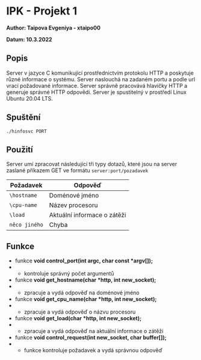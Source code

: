 # IPK - Projekt 1
**Author: Taipova Evgeniya - xtaipo00**

**Datum: 10.3.2022**

## Popis
Server v jazyce C komunikující prostřednictvím protokolu HTTP a poskytuje různé informace o systému. Server naslouchá na zadaném portu a podle url vrací požadované informace. Server správně pracovává hlavičky HTTP a generuje správné HTTP odpovědi. Server je spustitelný v prostředí Linux Ubuntu 20.04 LTS.

## Spuštění
```./hinfosvc PORT```

## Použití
Server umí zpracovat následující tři typy dotazů, které jsou na server zaslané příkazem GET ve formátu ```server:port/pozadavek```

| Požadavek   | Odpověď              		   |
| ---------   | -------------------------------|
| `\hostname` | Doménové jméno                 |
| `\cpu-name` | Název procesoru                |
| `\load`     | Aktuální informace o zátěži    |
|`něco jiného`| Chyba                          |

## Funkce     
-  funkce **void control_port(int argc, char const \*argv[]);**
- - kontroluje správný počet argumentů
-  funkce **void get_hostname(char \*http, int new_socket);**
- - zpracuje a vydá odpověď na doménové jméno
-  funkce **void get_cpu_name(char \*http, int new_socket);**
- - zpracuje a vydá odpověď o názvu procesoru
-  funkce **void get_load(char \*http, int new_socket);**
- - zpracuje a vydá odpověď na aktuální informace o zátěži
-  funkce **void control_request(int new_socket, char buffer[]);**
- - funkce kontroluje požadavek a vydá správnou odpověď